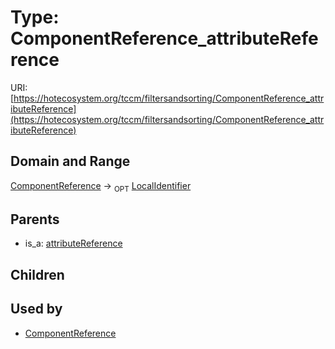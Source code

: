 
# Type: ComponentReference_attributeReference




URI: [https://hotecosystem.org/tccm/filtersandsorting/ComponentReference_attributeReference](https://hotecosystem.org/tccm/filtersandsorting/ComponentReference_attributeReference)


## Domain and Range

[ComponentReference](ComponentReference.md) ->  <sub>OPT</sub> [LocalIdentifier](types/LocalIdentifier.md)

## Parents

 *  is_a: [attributeReference](attributeReference.md)

## Children


## Used by

 * [ComponentReference](ComponentReference.md)
